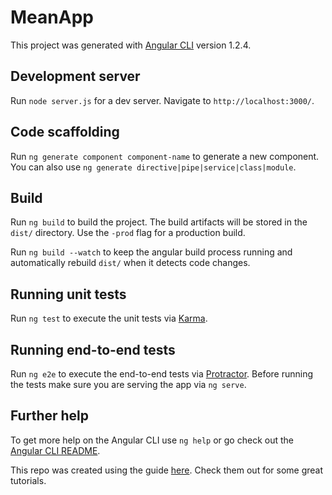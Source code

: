 # MeanApp

This project was generated with [Angular CLI](https://github.com/angular/angular-cli) version 1.2.4.

## Development server

Run `node server.js` for a dev server. Navigate to `http://localhost:3000/`.

## Code scaffolding

Run `ng generate component component-name` to generate a new component. You can also use `ng generate directive|pipe|service|class|module`.

## Build

Run `ng build` to build the project. The build artifacts will be stored in the `dist/` directory. Use the `-prod` flag for a production build.

Run `ng build --watch` to keep the angular build process running and automatically rebuild `dist/` when it detects code changes.

## Running unit tests

Run `ng test` to execute the unit tests via [Karma](https://karma-runner.github.io).

## Running end-to-end tests

Run `ng e2e` to execute the end-to-end tests via [Protractor](http://www.protractortest.org/).
Before running the tests make sure you are serving the app via `ng serve`.

## Further help

To get more help on the Angular CLI use `ng help` or go check out the [Angular CLI README](https://github.com/angular/angular-cli/blob/master/README.md).

This repo was created using the guide [here](https://scotch.io/tutorials/mean-app-with-angular-2-and-the-angular-cli). Check them out for some great tutorials.
